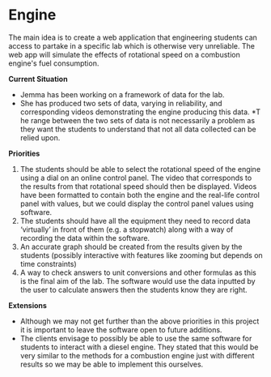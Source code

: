 # Engine
The main idea is to create a web application that engineering students can access to partake in a specific lab which is otherwise very unreliable. The web app will simulate the effects of rotational speed on a combustion engine's fuel consumption.

**Current Situation** 
* Jemma has been working on a framework of data for the lab. 
* She has produced two sets of data, varying in reliability, and corresponding videos demonstrating the engine producing this data. 
*T he range between the two sets of data is not necessarily a problem as they want the students to understand that not all data collected can be relied upon. 

**Priorities** 
1. The students should be able to select the rotational speed of the engine using a dial on an online control panel. The video that corresponds to the results from that rotational speed should then be displayed. Videos have been formatted to contain both the engine and the real-life control panel with values, but we could display the control panel values using software. 
2. The students should have all the equipment they need to record data ‘virtually’ in front of them (e.g. a stopwatch) along with a way of recording the data within the software.
3. An accurate graph should be created from the results given by the students (possibly interactive with features like zooming but depends on time constraints) 
4. A way to check answers to unit conversions and other formulas as this is the final aim of the lab. The software would use the data inputted by the user to calculate answers then the students know they are right. 

**Extensions** 
* Although we may not get further than the above priorities in this project it is important to leave the software open to future additions. 
* The clients envisage to possibly be able to use the same software for students to interact with a diesel engine. They stated that this would be very similar to the methods for a combustion engine just with different results so we may be able to implement this ourselves. 
